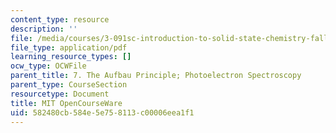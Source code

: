 ```yaml
---
content_type: resource
description: ''
file: /media/courses/3-091sc-introduction-to-solid-state-chemistry-fall-2010/582480cb584e5e758113c00006eea1f1_MIT3_091SCF10lec07_iPOD.pdf
file_type: application/pdf
learning_resource_types: []
ocw_type: OCWFile
parent_title: 7. The Aufbau Principle; Photoelectron Spectroscopy
parent_type: CourseSection
resourcetype: Document
title: MIT OpenCourseWare
uid: 582480cb-584e-5e75-8113-c00006eea1f1
---
```

